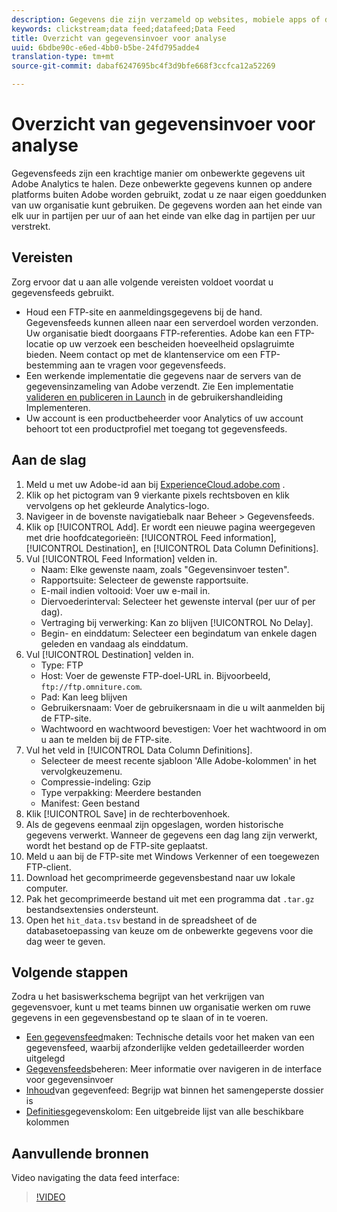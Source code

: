 ```yaml
---
description: Gegevens die zijn verzameld op websites, mobiele apps of die zijn geüpload met API's of gegevensbronnen van webservices, worden verwerkt en opgeslagen in het Data Warehouse van Adobe. Deze onbewerkte klikstreamgegevens vormen de gegevensset die wordt gebruikt door Adobe Analytics.
keywords: clickstream;data feed;datafeed;Data Feed
title: Overzicht van gegevensinvoer voor analyse
uuid: 6bdbe90c-e6ed-4bb0-b5be-24fd795adde4
translation-type: tm+mt
source-git-commit: dabaf6247695bc4f3d9bfe668f3ccfca12a52269

---
```



# Overzicht van gegevensinvoer voor analyse

Gegevensfeeds zijn een krachtige manier om onbewerkte gegevens uit Adobe Analytics te halen. Deze onbewerkte gegevens kunnen op andere platforms buiten Adobe worden gebruikt, zodat u ze naar eigen goeddunken van uw organisatie kunt gebruiken. De gegevens worden aan het einde van elk uur in partijen per uur of aan het einde van elke dag in partijen per uur verstrekt.

## Vereisten

Zorg ervoor dat u aan alle volgende vereisten voldoet voordat u gegevensfeeds gebruikt.

* Houd een FTP-site en aanmeldingsgegevens bij de hand. Gegevensfeeds kunnen alleen naar een serverdoel worden verzonden. Uw organisatie biedt doorgaans FTP-referenties. Adobe kan een FTP-locatie op uw verzoek een bescheiden hoeveelheid opslagruimte bieden. Neem contact op met de klantenservice om een FTP-bestemming aan te vragen voor gegevensfeeds.
* Een werkende implementatie die gegevens naar de servers van de gegevensinzameling van Adobe verzendt. Zie Een implementatie [valideren en publiceren in Launch](/help/implement/launch/validate-publish-prod.md) in de gebruikershandleiding Implementeren.
* Uw account is een productbeheerder voor Analytics of uw account behoort tot een productprofiel met toegang tot gegevensfeeds.

## Aan de slag

1. Meld u met uw Adobe-id aan bij [ExperienceCloud.adobe.com](https://experiencecloud.adobe.com) .
2. Klik op het pictogram van 9 vierkante pixels rechtsboven en klik vervolgens op het gekleurde Analytics-logo.
3. Navigeer in de bovenste navigatiebalk naar Beheer > Gegevensfeeds.
4. Klik op [!UICONTROL Add]. Er wordt een nieuwe pagina weergegeven met drie hoofdcategorieën: [!UICONTROL Feed information], [!UICONTROL Destination], en [!UICONTROL Data Column Definitions].
5. Vul [!UICONTROL Feed Information] velden in.
   * Naam: Elke gewenste naam, zoals &quot;Gegevensinvoer testen&quot;.
   * Rapportsuite: Selecteer de gewenste rapportsuite.
   * E-mail indien voltooid: Voer uw e-mail in.
   * Diervoederinterval: Selecteer het gewenste interval (per uur of per dag).
   * Vertraging bij verwerking: Kan zo blijven [!UICONTROL No Delay].
   * Begin- en einddatum: Selecteer een begindatum van enkele dagen geleden en vandaag als einddatum.
6. Vul [!UICONTROL Destination] velden in.
   * Type: FTP
   * Host: Voer de gewenste FTP-doel-URL in. Bijvoorbeeld, `ftp://ftp.omniture.com`.
   * Pad: Kan leeg blijven
   * Gebruikersnaam: Voer de gebruikersnaam in die u wilt aanmelden bij de FTP-site.
   * Wachtwoord en wachtwoord bevestigen: Voer het wachtwoord in om u aan te melden bij de FTP-site.
7. Vul het veld in [!UICONTROL Data Column Definitions].
   * Selecteer de meest recente sjabloon &#39;Alle Adobe-kolommen&#39; in het vervolgkeuzemenu.
   * Compressie-indeling: Gzip
   * Type verpakking: Meerdere bestanden
   * Manifest: Geen bestand
8. Klik [!UICONTROL Save] in de rechterbovenhoek.
9. Als de gegevens eenmaal zijn opgeslagen, worden historische gegevens verwerkt. Wanneer de gegevens een dag lang zijn verwerkt, wordt het bestand op de FTP-site geplaatst.
10. Meld u aan bij de FTP-site met Windows Verkenner of een toegewezen FTP-client.
11. Download het gecomprimeerde gegevensbestand naar uw lokale computer.
12. Pak het gecomprimeerde bestand uit met een programma dat `.tar.gz` bestandsextensies ondersteunt.
13. Open het `hit_data.tsv` bestand in de spreadsheet of de databasetoepassing van keuze om de onbewerkte gegevens voor die dag weer te geven.

## Volgende stappen

Zodra u het basiswerkschema begrijpt van het verkrijgen van gegevensvoer, kunt u met teams binnen uw organisatie werken om ruwe gegevens in een gegevensbestand op te slaan of in te voeren.

* [Een gegevensfeed](create-feed.md)maken: Technische details voor het maken van een gegevensfeed, waarbij afzonderlijke velden gedetailleerder worden uitgelegd
* [Gegevensfeeds](df-manage-feeds.md)beheren: Meer informatie over navigeren in de interface voor gegevensinvoer
* [Inhoud](c-df-contents/datafeeds-contents.md)van gegevenfeed: Begrijp wat binnen het samengeperste dossier is
* [Definities](c-df-contents/datafeeds-reference.md)gegevenskolom: Een uitgebreide lijst van alle beschikbare kolommen

## Aanvullende bronnen

Video navigating the data feed interface:

>[!VIDEO](https://www.youtube.com/watch?v=m_fb--gNtR4)
